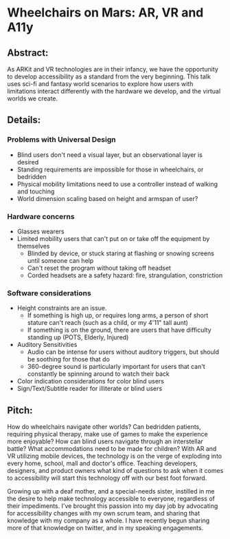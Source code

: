 # Wheelchairs on Mars: AR, VR and A11y

## Abstract:
As ARKit and VR technologies are in their infancy, we have the opportunity to develop accessibility as a standard from the very beginning. This talk uses sci-fi and fantasy world scenarios to explore how users with limitations interact differently with the hardware we develop, and the virtual worlds we create.

## Details:

### Problems with Universal Design
* Blind users don't need a visual layer, but an observational layer is desired
* Standing requirements are impossible for those in wheelchairs, or bedridden
* Physical mobility limitations need to use a controller instead of walking and touching
* World dimension scaling based on height and armspan of user?

### Hardware concerns
* Glasses wearers
* Limited mobility users that can't put on or take off the equipment by themselves
    * Blinded by device, or stuck staring at flashing or snowing screens until someone can help
    * Can't reset the program without taking off headset
    * Corded headsets are a safety hazard: fire, strangulation, constriction

### Software considerations
* Height constraints are an issue. 
   * If something is high up, or requires long arms, a person of short stature can't reach (such as a child, or my 4'11" tall aunt)
   * If something is on the ground, there are users that have difficulty standing up (POTS, Elderly, Injured)
* Auditory Sensitivities
    * Audio can be intense for users without auditory triggers, but should be soothing for those that do
    * 360-degree sound is particularly important for users that can't constantly be spinning around to watch their back
* Color indication considerations for color blind users
* Sign/Text/Subtitle reader for illiterate or blind users

## Pitch:

How do wheelchairs navigate other worlds? Can bedridden patients, requiring physical therapy, make use of games to make the experience more enjoyable? How can blind users navigate through an interstellar battle? What accommodations need to be made for children? With AR and VR utilizing mobile devices, the technology is on the verge of exploding into every home, school, mall and doctor's office. Teaching developers, designers, and product owners what kind of questions to ask when it comes to accessibility will start this technology off with our best foot forward. 

Growing up with a deaf mother, and a special-needs sister, instilled in me the desire to help make technology accessible to everyone, regardless of their impediments. I've brought this passion into my day job by advocating for accessibility changes with my own scrum team, and sharing that knowledge with my company as a whole. I have recently begun sharing more of that knowledge on twitter, and in my speaking engagements. 
